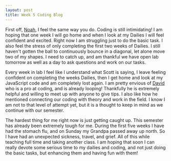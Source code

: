 ```yaml
---
layout: post
title: Week 5 Coding Blog
---
```

First off, [Noah](http://noahmcmlln.github.io/blog/2016-02-10/potential-intimidation-procrastination.html), I feel the same way you do.  Coding is still intimidating! I am hoping that one week I will go home and when I look at my Dailies I will feel confident and excited.  Right now I am struggling just to do the basic task.  I also feel the stress of only completing the first two weeks of Dailies.  I still haven't gotten the ball to continuously bounce in a diagonal, let alone move two of my shapes.  I need to catch up, and am thankful we have open lab tomorrow as well as a day to ask questions and work on our tasks.

Every week in lab I feel like I understand what Scott is saying, I leave feeling confident on completing the weeks Dailies, then I get home and look at my JavaScript code and am completely lost again. I am pretty envious of [David](http://davidlnowak.github.io/blog/2016-02-10/post-week4-coding.html) who is a pro at coding, and is already looping! Thankfully he is extremely helpful and willing to meet up with anyone to give tips. I also like how he mentioned connecting our coding with theory and work in the field.  I know I am not to that level of attempt yet, but it is a thought to keep in mind as we continue with our semester.

The hardest thing for me right now is just getting caught up.  This semester has already been extremely tough for me.  During the first five weeks I have had the stomach flu, and on Sunday my Grandpa passed away up north. So I have had an unexpected sickness, travel, and grief.  All of this while teaching full time and taking another class.  I am hoping that soon I can really devote some serious time to my dailies and coding, and not just doing the basic tasks, but enhancing them and having fun with them!      
